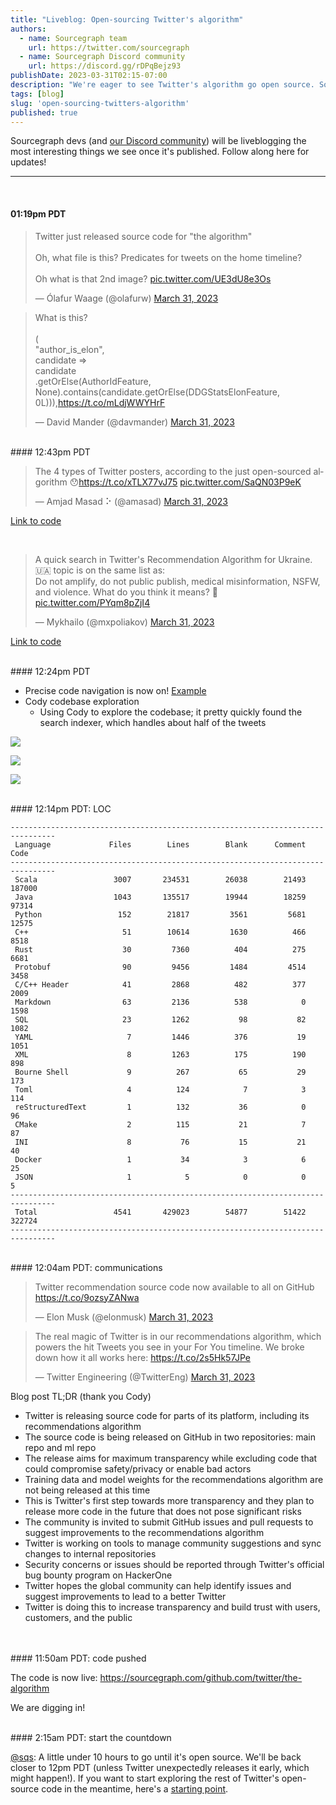 ```yaml
---
title: "Liveblog: Open-sourcing Twitter's algorithm"
authors:
  - name: Sourcegraph team
    url: https://twitter.com/sourcegraph
  - name: Sourcegraph Discord community
    url: https://discord.gg/rDPqBejz93
publishDate: 2023-03-31T02:15-07:00
description: "We're eager to see Twitter's algorithm go open source. Sourcegraph devs (and our Discord community) will be liveblogging the most interesting things we find."
tags: [blog]
slug: 'open-sourcing-twitters-algorithm'
published: true
---
```


Sourcegraph devs (and [our Discord community](https://discord.gg/rDPqBejz93)) will be liveblogging the most interesting things we see once it's published. Follow along here for updates!

<hr />
<br/>

#### 01:19pm PDT

<blockquote class="twitter-tweet"><p lang="en" dir="ltr">Twitter just released source code for &quot;the algorithm&quot;<br /> <br /> Oh, what file is this? Predicates for tweets on the home timeline?<br /> <br /> Oh what is that 2nd image? <a href="https://t.co/UE3dU8e3Os">pic.twitter.com/UE3dU8e3Os</a></p>&mdash; Ólafur Waage (@olafurw) <a href="https://twitter.com/olafurw/status/1641882387666685956?ref_src=twsrc%5Etfw">March 31, 2023</a></blockquote> <script async src="https://platform.twitter.com/widgets.js" charset="utf-8"></script>

<Badge text="view the code" color="cerise" link="https://sourcegraph.com/search?q=context:global+repo:%5Egithub%5C.com/twitter/the-algorithm%24+type:symbol+CandidatePredicates+&patternType=standard&sm=1&groupBy=path" size="small" />


<blockquote class="twitter-tweet"><p lang="en" dir="ltr">What is this?<br /> <br />  (<br />  &quot;author_is_elon&quot;,<br />  candidate =&gt;<br />  candidate<br />  .getOrElse(AuthorIdFeature, None).contains(candidate.getOrElse(DDGStatsElonFeature, 0L))),<a href="https://t.co/mLdjWWYHrF">https://t.co/mLdjWWYHrF</a></p>&mdash; David Mander (@davmander) <a href="https://twitter.com/davmander/status/1641882391022125057?ref_src=twsrc%5Etfw">March 31, 2023</a></blockquote> <script async src="https://platform.twitter.com/widgets.js" charset="utf-8"></script>

<Badge text="view the code" color="cerise" link="https://sourcegraph.com/github.com/twitter/the-algorithm/-/blob/home-mixer/server/src/main/scala/com/twitter/home_mixer/model/HomeFeatures.scala?L179" size="small" />

<br/>
#### 12:43pm PDT

<blockquote class="twitter-tweet"><p lang="en" dir="ltr">The 4 types of Twitter posters, according to the just open-sourced algorithm 😯<a href="https://t.co/xTLX77vJ75">https://t.co/xTLX77vJ75</a> <a href="https://t.co/SaQN03P9eK">pic.twitter.com/SaQN03P9eK</a></p>&mdash; Amjad Masad ⠕ (@amasad) <a href="https://twitter.com/amasad/status/1641879976529248256?ref_src=twsrc%5Etfw">March 31, 2023</a></blockquote> <script async src="https://platform.twitter.com/widgets.js" charset="utf-8"></script>

[Link to code](https://sourcegraph.com/github.com/twitter/the-algorithm/-/blob/home-mixer/server/src/main/scala/com/twitter/home_mixer/functional_component/decorator/HomeTweetTypePredicates.scala?L225:8)

<br/>

<blockquote class="twitter-tweet"><p lang="en" dir="ltr">A quick search in Twitter&#39;s Recommendation Algorithm for Ukraine. 🇺🇦 topic is on the same list as: <br />Do not amplify, do not public publish, medical misinformation, NSFW, and violence. What do you think it means? 🤔 <a href="https://t.co/PYqm8pZjI4">pic.twitter.com/PYqm8pZjI4</a></p>&mdash; Mykhailo (@mxpoliakov) <a href="https://twitter.com/mxpoliakov/status/1641887314598150145?ref_src=twsrc%5Etfw">March 31, 2023</a></blockquote> <script async src="https://platform.twitter.com/widgets.js" charset="utf-8"></script>

[Link to code](https://sourcegraph.com/github.com/twitter/the-algorithm/-/blob/visibilitylib/src/main/scala/com/twitter/visibility/models/SpaceSafetyLabelType.scala?L25)

<br/>
#### 12:24pm PDT

* Precise code navigation is now on! [Example](https://sourcegraph.com/github.com/twitter/the-algorithm/-/blob/ann/src/main/scala/com/twitter/ann/annoy/AnnoyCommon.scala?L16:7&popover=pinned)
* Cody codebase exploration
  * Using Cody to explore the codebase; it pretty quickly found the search indexer, which handles about half of the tweets
  
![](https://p21.p4.n0.cdn.getcloudapp.com/items/2Nublg4R/073a9300-2b01-4ce8-987c-a672cc7082fa.png?v=a84373c7400affdc7e8582280c8c9aa3)

![](https://p21.p4.n0.cdn.getcloudapp.com/items/04u65mPd/171a6de0-c4f5-432b-b6ae-aaf7b3b284ac.png?v=ec871ac9ab6fb5065c438070972972d6)

![](https://p21.p4.n0.cdn.getcloudapp.com/items/2NubPd5A/7db7de08-5351-4452-af4b-3bb63f628303.png?v=a3c58d03b46d476573eb9c3a029b0c8f)

<br/>
#### 12:14pm PDT: LOC

```
--------------------------------------------------------------------------------
 Language             Files        Lines        Blank      Comment         Code
--------------------------------------------------------------------------------
 Scala                 3007       234531        26038        21493       187000
 Java                  1043       135517        19944        18259        97314
 Python                 152        21817         3561         5681        12575
 C++                     51        10614         1630          466         8518
 Rust                    30         7360          404          275         6681
 Protobuf                90         9456         1484         4514         3458
 C/C++ Header            41         2868          482          377         2009
 Markdown                63         2136          538            0         1598
 SQL                     23         1262           98           82         1082
 YAML                     7         1446          376           19         1051
 XML                      8         1263          175          190          898
 Bourne Shell             9          267           65           29          173
 Toml                     4          124            7            3          114
 reStructuredText         1          132           36            0           96
 CMake                    2          115           21            7           87
 INI                      8           76           15           21           40
 Docker                   1           34            3            6           25
 JSON                     1            5            0            0            5
--------------------------------------------------------------------------------
 Total                 4541       429023        54877        51422       322724
--------------------------------------------------------------------------------
```

<br/>
#### 12:04am PDT: communications

<blockquote class="twitter-tweet"><p lang="en" dir="ltr">Twitter recommendation source code now available to all on GitHub <a href="https://t.co/9ozsyZANwa">https://t.co/9ozsyZANwa</a></p>&mdash; Elon Musk (@elonmusk) <a href="https://twitter.com/elonmusk/status/1641876892302073875?ref_src=twsrc%5Etfw">March 31, 2023</a></blockquote> <script async src="https://platform.twitter.com/widgets.js" charset="utf-8"></script>

<blockquote class="twitter-tweet"><p lang="en" dir="ltr">The real magic of Twitter is in our recommendations algorithm, which powers the hit Tweets you see in your For You timeline. We broke down how it all works here: <a href="https://t.co/2s5Hk57JPe">https://t.co/2s5Hk57JPe</a></p>&mdash; Twitter Engineering (@TwitterEng) <a href="https://twitter.com/TwitterEng/status/1641872260695990278?ref_src=twsrc%5Etfw">March 31, 2023</a></blockquote> <script async src="https://platform.twitter.com/widgets.js" charset="utf-8"></script>

Blog post TL;DR (thank you Cody)

- Twitter is releasing source code for parts of its platform, including its recommendations algorithm
- The source code is being released on GitHub in two repositories: main repo and ml repo
- The release aims for maximum transparency while excluding code that could compromise safety/privacy or enable bad actors
- Training data and model weights for the recommendations algorithm are not being released at this time
- This is Twitter's first step towards more transparency and they plan to release more code in the future that does not pose significant risks
- The community is invited to submit GitHub issues and pull requests to suggest improvements to the recommendations algorithm
- Twitter is working on tools to manage community suggestions and sync changes to internal repositories
- Security concerns or issues should be reported through Twitter's official bug bounty program on HackerOne
- Twitter hopes the global community can help identify issues and suggest improvements to lead to a better Twitter
- Twitter is doing this to increase transparency and build trust with users, customers, and the public

<br/>
<br/>
#### 11:50am PDT: code pushed

The code is now live: https://sourcegraph.com/github.com/twitter/the-algorithm

We are digging in!

<br/>
#### 2:15am PDT: start the countdown

[@sqs](https://twitter.com/sqs): A little under 10 hours to go until it's open source. We'll be back closer to 12pm PDT (unless Twitter unexpectedly releases it early, which might happen!). If you want to start exploring the rest of Twitter's open-source code in the meantime, here's a [starting point](https://sourcegraph.com/search?q=context:global+repo:%5Egithub%5C.com/twitter/+algorithm&patternType=standard&sm=0&groupBy=repo).

